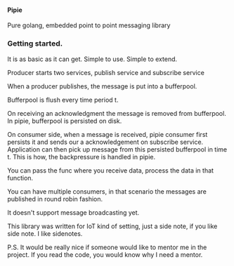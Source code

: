 #### Pipie

Pure golang, embedded point to point messaging library

### Getting started. 

It is as basic as it can get. Simple to use. Simple to extend.

Producer starts two services, publish service and subscribe service

When a producer publishes, the message is put into a bufferpool.

Bufferpool is flush every time period t.

On receiving an acknowledgment the message is removed from bufferpool. In pipie, bufferpool is persisted on disk.

On consumer side, when a message is received, pipie consumer first persists it and sends our a acknowledgement on subscribe service.
Application can then pick up message from this persisted bufferpool in time t. This is how, the backpressure is handled in pipie.

You can pass the func where you receive data, process the data in that function.

You can have multiple consumers, in that scenario the messages are published in round robin fashion.

It doesn't support message broadcasting yet.

This library was written for IoT kind of setting, just a side note, if you like side note. I like sidenotes.

P.S. It would be really nice if someone would like to mentor me in the project. 
If you read the code, you would know why I need a mentor.